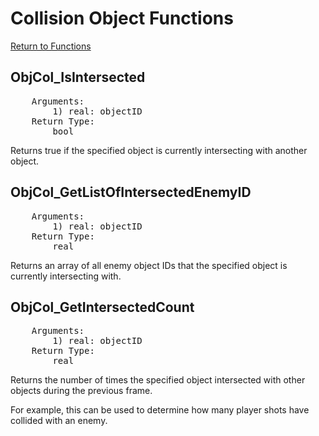 ﻿# Collision Object Functions

[Return to Functions](./docs.html)

## ObjCol_IsIntersected
<pre>
    Arguments:
        1) real: objectID
    Return Type:
        bool
</pre>
Returns true if the specified object is currently intersecting with another object.

## ObjCol_GetListOfIntersectedEnemyID
<pre>
    Arguments:
        1) real: objectID
    Return Type:
        real
</pre>
Returns an array of all enemy object IDs that the specified object is currently intersecting with.

## ObjCol_GetIntersectedCount
<pre>
    Arguments:
        1) real: objectID
    Return Type:
        real
</pre>
Returns the number of times the specified object intersected with other objects during the previous frame.

For example, this can be used to determine how many player shots have collided with an enemy.